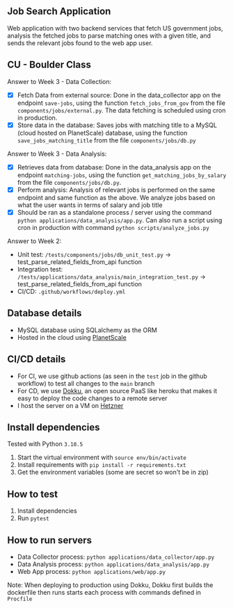 ## Job Search Application

Web application with two backend services that fetch US government jobs, analysis the fetched jobs to parse matching ones with a given title, and sends the relevant jobs found to the web app user.

## CU - Boulder Class

Answer to Week 3 - Data Collection: 

- [x] Fetch Data from external source: Done in the data_collector app on the endpoint `save-jobs`, using the function `fetch_jobs_from_gov` from the file `components/jobs/external.py`. The data fetching is scheduled using cron in production.
- [x] Store data in the database: Saves jobs with matching title to a MySQL (cloud hosted on PlanetScale) database, using the function `save_jobs_matching_title` from the file `components/jobs/db.py`

Answer to Week 3 - Data Analysis: 

- [x] Retrieves data from database: Done in the data_analysis app on the endpoint `matching-jobs`, using the function `get_matching_jobs_by_salary` from the file `components/jobs/db.py`.
- [x] Perform analysis: Analysis of relevant jobs is performed on the same endpoint and same function as the above. We analyze jobs based on what the user wants in terms of salary and job title 
- [x] Should be ran as a standalone process / server using the command `python applications/data_analysis/app.py`. Can also run a script using cron in production with command `python scripts/analyze_jobs.py` 

Answer to Week 2:

- Unit test: `/tests/components/jobs/db_unit_test.py` -> test_parse_related_fields_from_api function
- Integration test: `/tests/applications/data_analysis/main_integration_test.py` -> test_parse_related_fields_from_api function
- CI/CD: `.github/workflows/deploy.yml`

## Database details

* MySQL database using SQLalchemy as the ORM
* Hosted in the cloud using [PlanetScale](https://planetscale.com)

## CI/CD details

* For CI, we use github actions (as seen in the `test` job in the github workflow) to test all changes to the `main` branch
* For CD, we use [Dokku](https://dokku.com/), an open source PaaS like heroku that makes it easy to deploy the code changes to a remote server
* I host the server on a VM on [Hetzner](https://www.hetzner.com/)

## Install dependencies

Tested with Python `3.10.5`

1. Start the virtual environment with `source env/bin/activate`
2. Install requirements with `pip install -r requirements.txt`
3. Get the environment variables (some are secret so won't be in zip)

## How to test

1. Install dependencies
2. Run `pytest`

## How to run servers

- Data Collector process: `python applications/data_collector/app.py`
- Data Analysis process: `python applications/data_analysis/app.py`
- Web App process: `python applications/web/app.py`

Note: When deploying to production using Dokku, Dokku first builds the dockerfile then runs starts each process with commands defined in `Procfile`
